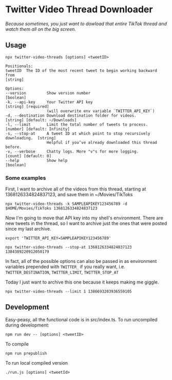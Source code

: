 # Twitter Video Thread Downloader

_Because sometimes, you just want to dowload that entire TikTok thread and watch them all on the big screen._

## Usage

```shell
npx twitter-video-threads [options] <tweetID>

Positionals:
tweetID  The ID of the most recent tweet to begin working backward from
[string]

Options:
--version         Show version number                                         [boolean]
-k, --api-key     Your Twitter API key                                        [string] [required]
                  (will overwrite env variable `TWITTER_API_KEY`)
-d, --destination Download destination folder for videos.                     [string] [default: ~/Downloads]
-l, --limit       Limit the total number of tweets to process.                [number] [default: Infinity]
-s, --stop-at     A tweet ID at which point to stop recursively downloading.  [string]
                  Helpful if you’ve already downloaded this thread before.
-v, --verbose     Chatty logs. More "v"s for more logging.                    [count] [default: 0]
--help            Show help                                                   [boolean]
```

### Some examples

First, I want to archive all of the videos from this thread, starting at 1368126334824837123, and save them in ~/Movies/TikToks

```shell
npx twitter-video-threads -k SAMPLEAPIKEY123456789 -d $HOME/Movies/TikToks 1368126334824837123
```

Now I'm going to move that API key into my shell's environment. There are new tweets in the thread, so I want to archive just the ones that were posted since my last archive.

```shell
export 'TWITTER_API_KEY=SAMPLEAPIKEY123456789'

npx twitter-video-threads --stop-at 1368126334824837123 1384389220912050179
```

In fact, all of the possible options can also be passed in as environment variables prepended with `TWITTER_` if you really want, i.e. `TWITTER_DESTINATION`, `TWITTER_LIMIT`, `TWITTER_STOP_AT`

Today I just want to archive this one because it keeps making me giggle.

```shell
npx twitter-video-threads --limit 1 1386693203936559105
```

## Development

Easy-peasy, all the functional code is in src/index.ts. To run uncompiled during development:

```shell
npm run dev -- [options] <tweetID>
```

To compile

```shell
npm run prepublish
```

To run local compiled version

```shell
./run.js [options] <tweetId>
```
